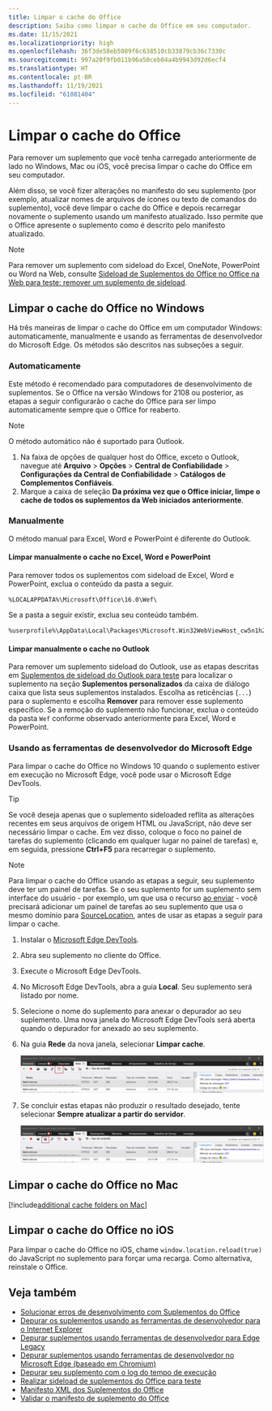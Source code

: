 ```yaml
---
title: Limpar o cache do Office
description: Saiba como limpar o cache do Office em seu computador.
ms.date: 11/15/2021
ms.localizationpriority: high
ms.openlocfilehash: 36f3de58eb5089f6c638510cb33879cb36c7330c
ms.sourcegitcommit: 997a20f9fb011b96a50ceb04a4b9943d92d6ecf4
ms.translationtype: HT
ms.contentlocale: pt-BR
ms.lasthandoff: 11/19/2021
ms.locfileid: "61081404"
---
```

# <a name="clear-the-office-cache"></a>Limpar o cache do Office

Para remover um suplemento que você tenha carregado anteriormente de lado no Windows, Mac ou iOS, você precisa limpar o cache do Office em seu computador.

Além disso, se você fizer alterações no manifesto do seu suplemento (por exemplo, atualizar nomes de arquivos de ícones ou texto de comandos do suplemento), você deve limpar o cache do Office e depois recarregar novamente o suplemento usando um manifesto atualizado. Isso permite que o Office apresente o suplemento como é descrito pelo manifesto atualizado.

> [!NOTE]
> Para remover um suplemento com sideload do Excel, OneNote, PowerPoint ou Word na Web, consulte [Sideload de Suplementos do Office no Office na Web para teste: remover um suplemento de sideload](sideload-office-add-ins-for-testing.md#remove-a-sideloaded-add-in).

## <a name="clear-the-office-cache-on-windows"></a>Limpar o cache do Office no Windows

Há três maneiras de limpar o cache do Office em um computador Windows: automaticamente, manualmente e usando as ferramentas de desenvolvedor do Microsoft Edge. Os métodos são descritos nas subseções a seguir.

### <a name="automatically"></a>Automaticamente

Este método é recomendado para computadores de desenvolvimento de suplementos. Se o Office na versão Windows for 2108 ou posterior, as etapas a seguir configurarão o cache do Office para ser limpo automaticamente sempre que o Office for reaberto.

> [!NOTE]
> O método automático não é suportado para Outlook.

1. Na faixa de opções de qualquer host do Office, exceto o Outlook, navegue até **Arquivo** > **Opções** > **Central de Confiabilidade** > **Configurações da Central de Confiabilidade** > **Catálogos de Complementos Confiáveis**.
1. Marque a caixa de seleção **Da próxima vez que o Office iniciar, limpe o cache de todos os suplementos da Web iniciados anteriormente**.

### <a name="manually"></a>Manualmente

O método manual para Excel, Word e PowerPoint é diferente do Outlook.

#### <a name="manually-clear-the-cache-in-excel-word-and-powerpoint"></a>Limpar manualmente o cache no Excel, Word e PowerPoint

Para remover todos os suplementos com sideload de Excel, Word e PowerPoint, exclua o conteúdo da pasta a seguir.

```
%LOCALAPPDATA%\Microsoft\Office\16.0\Wef\
```

Se a pasta a seguir existir, exclua seu conteúdo também.

```
%userprofile%\AppData\Local\Packages\Microsoft.Win32WebViewHost_cw5n1h2txyewy\AC\#!123\INetCache\
```

#### <a name="manually-clear-the-cache-in-outlook"></a>Limpar manualmente o cache no Outlook

Para remover um suplemento sideload do Outlook, use as etapas descritas em [Suplementos de sideload do Outlook para teste](../outlook/sideload-outlook-add-ins-for-testing.md) para localizar o suplemento na seção **Suplementos personalizados** da caixa de diálogo caixa que lista seus suplementos instalados. Escolha as reticências (`...`) para o suplemento e escolha **Remover** para remover esse suplemento específico. Se a remoção do suplemento não funcionar, exclua o conteúdo da pasta `Wef` conforme observado anteriormente para Excel, Word e PowerPoint.

### <a name="using-the-microsoft-edge-developer-tools"></a>Usando as ferramentas de desenvolvedor do Microsoft Edge

Para limpar o cache do Office no Windows 10 quando o suplemento estiver em execução no Microsoft Edge, você pode usar o Microsoft Edge DevTools.

> [!TIP]
> Se você deseja apenas que o suplemento sideloaded reflita as alterações recentes em seus arquivos de origem HTML ou JavaScript, não deve ser necessário limpar o cache. Em vez disso, coloque o foco no painel de tarefas do suplemento (clicando em qualquer lugar no painel de tarefas) e, em seguida, pressione **Ctrl+F5** para recarregar o suplemento.

> [!NOTE]
> Para limpar o cache do Office usando as etapas a seguir, seu suplemento deve ter um painel de tarefas. Se o seu suplemento for um suplemento sem interface do usuário - por exemplo, um que usa o recurso [ao enviar](../outlook/outlook-on-send-addins.md) - você precisará adicionar um painel de tarefas ao seu suplemento que usa o mesmo domínio para [SourceLocation](../reference/manifest/sourcelocation.md), antes de usar as etapas a seguir para limpar o cache.

1. Instalar o [Microsoft Edge DevTools](https://www.microsoft.com/p/microsoft-edge-devtools-preview/9mzbfrmz0mnj).

2. Abra seu suplemento no cliente do Office.

3. Execute o Microsoft Edge DevTools.

4. No Microsoft Edge DevTools, abra a guia **Local**. Seu suplemento será listado por nome.

5. Selecione o nome do suplemento para anexar o depurador ao seu suplemento. Uma nova janela do Microsoft Edge DevTools será aberta quando o depurador for anexado ao seu suplemento.

6. Na guia **Rede** da nova janela, selecionar **Limpar cache**.

    ![Captura de tela do Microsoft Edge DevTools com o botão Limpar cache realçado.](../images/edge-devtools-clear-cache.png)

7. Se concluir estas etapas não produzir o resultado desejado, tente selecionar **Sempre atualizar a partir do servidor**.

    ![Captura de tela do Microsoft Edge DevTools com o botão sempre atualizar do servidor realçado.](../images/edge-devtools-refresh-from-server.png)

## <a name="clear-the-office-cache-on-mac"></a>Limpar o cache do Office no Mac

[!include[additional cache folders on Mac](../includes/mac-cache-folders.md)]

## <a name="clear-the-office-cache-on-ios"></a>Limpar o cache do Office no iOS

Para limpar o cache do Office no iOS, chame `window.location.reload(true)` do JavaScript no suplemento para forçar uma recarga. Como alternativa, reinstale o Office.

## <a name="see-also"></a>Veja também

- [Solucionar erros de desenvolvimento com Suplementos do Office](troubleshoot-development-errors.md)
- [Depurar os suplementos usando as ferramentas de desenvolvedor para o Internet Explorer](debug-add-ins-using-f12-tools-ie.md)
- [Depurar suplementos usando ferramentas de desenvolvedor para Edge Legacy](debug-add-ins-using-devtools-edge-legacy.md)
- [Depurar suplementos usando ferramentas de desenvolvedor no Microsoft Edge (baseado em Chromium)](debug-add-ins-using-devtools-edge-chromium.md)
- [Depurar seu suplemento com o log do tempo de execução](runtime-logging.md)
- [Realizar sideload de suplementos do Office para teste](sideload-office-add-ins-for-testing.md)
- [Manifesto XML dos Suplementos do Office](../develop/add-in-manifests.md)
- [Validar o manifesto de suplemento do Office](troubleshoot-manifest.md)
